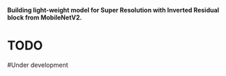 **Building light-weight model for Super Resolution with Inverted Residual block from MobileNetV2.**
# TODO
#Under development
